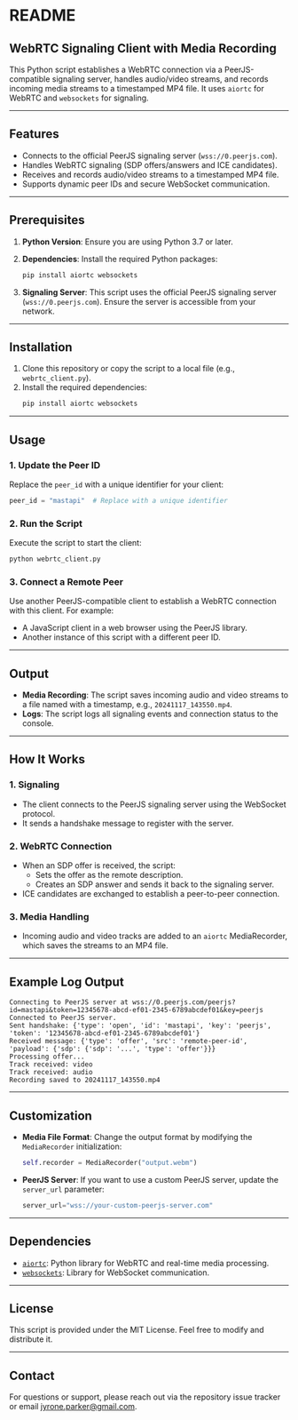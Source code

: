 # README

## WebRTC Signaling Client with Media Recording

This Python script establishes a WebRTC connection via a PeerJS-compatible signaling server, handles audio/video streams, and records incoming media streams to a timestamped MP4 file. It uses `aiortc` for WebRTC and `websockets` for signaling.

---

## Features

- Connects to the official PeerJS signaling server (`wss://0.peerjs.com`).
- Handles WebRTC signaling (SDP offers/answers and ICE candidates).
- Receives and records audio/video streams to a timestamped MP4 file.
- Supports dynamic peer IDs and secure WebSocket communication.

---

## Prerequisites

1. **Python Version**: Ensure you are using Python 3.7 or later.
2. **Dependencies**: Install the required Python packages:
   ```bash
   pip install aiortc websockets
   ```

3. **Signaling Server**: This script uses the official PeerJS signaling server (`wss://0.peerjs.com`). Ensure the server is accessible from your network.

---

## Installation

1. Clone this repository or copy the script to a local file (e.g., `webrtc_client.py`).
2. Install the required dependencies:
   ```bash
   pip install aiortc websockets
   ```

---

## Usage

### 1. Update the Peer ID
Replace the `peer_id` with a unique identifier for your client:

```python
peer_id = "mastapi"  # Replace with a unique identifier
```

### 2. Run the Script
Execute the script to start the client:

```bash
python webrtc_client.py
```

### 3. Connect a Remote Peer
Use another PeerJS-compatible client to establish a WebRTC connection with this client. For example:
- A JavaScript client in a web browser using the PeerJS library.
- Another instance of this script with a different peer ID.

---

## Output

- **Media Recording**: The script saves incoming audio and video streams to a file named with a timestamp, e.g., `20241117_143550.mp4`.
- **Logs**: The script logs all signaling events and connection status to the console.

---

## How It Works

### 1. Signaling
- The client connects to the PeerJS signaling server using the WebSocket protocol.
- It sends a handshake message to register with the server.

### 2. WebRTC Connection
- When an SDP offer is received, the script:
  - Sets the offer as the remote description.
  - Creates an SDP answer and sends it back to the signaling server.
- ICE candidates are exchanged to establish a peer-to-peer connection.

### 3. Media Handling
- Incoming audio and video tracks are added to an `aiortc` MediaRecorder, which saves the streams to an MP4 file.

---

## Example Log Output

```plaintext
Connecting to PeerJS server at wss://0.peerjs.com/peerjs?id=mastapi&token=12345678-abcd-ef01-2345-6789abcdef01&key=peerjs
Connected to PeerJS server.
Sent handshake: {'type': 'open', 'id': 'mastapi', 'key': 'peerjs', 'token': '12345678-abcd-ef01-2345-6789abcdef01'}
Received message: {'type': 'offer', 'src': 'remote-peer-id', 'payload': {'sdp': {'sdp': '...', 'type': 'offer'}}}
Processing offer...
Track received: video
Track received: audio
Recording saved to 20241117_143550.mp4
```

---

## Customization

- **Media File Format**:
  Change the output format by modifying the `MediaRecorder` initialization:
  ```python
  self.recorder = MediaRecorder("output.webm")
  ```

- **PeerJS Server**:
  If you want to use a custom PeerJS server, update the `server_url` parameter:
  ```python
  server_url="wss://your-custom-peerjs-server.com"
  ```

---

## Dependencies

- [`aiortc`](https://github.com/aiortc/aiortc): Python library for WebRTC and real-time media processing.
- [`websockets`](https://websockets.readthedocs.io/): Library for WebSocket communication.

---

## License

This script is provided under the MIT License. Feel free to modify and distribute it.

---

## Contact

For questions or support, please reach out via the repository issue tracker or email jyrone.parker@gmail.com.